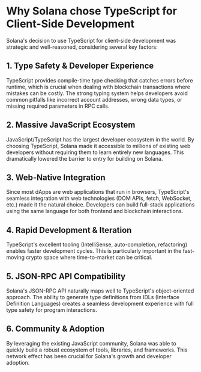# Why Solana chose TypeScript for Client-Side Development

Solana's decision to use TypeScript for client-side development was strategic and well-reasoned, considering several key factors:

## 1. **Type Safety & Developer Experience**
TypeScript provides compile-time type checking that catches errors before runtime, which is crucial when dealing with blockchain transactions where mistakes can be costly. The strong typing system helps developers avoid common pitfalls like incorrect account addresses, wrong data types, or missing required parameters in RPC calls.

## 2. **Massive JavaScript Ecosystem**
JavaScript/TypeScript has the largest developer ecosystem in the world. By choosing TypeScript, Solana made it accessible to millions of existing web developers without requiring them to learn entirely new languages. This dramatically lowered the barrier to entry for building on Solana.

## 3. **Web-Native Integration**
Since most dApps are web applications that run in browsers, TypeScript's seamless integration with web technologies (DOM APIs, fetch, WebSocket, etc.) made it the natural choice. Developers can build full-stack applications using the same language for both frontend and blockchain interactions.

## 4. **Rapid Development & Iteration**
TypeScript's excellent tooling (IntelliSense, auto-completion, refactoring) enables faster development cycles. This is particularly important in the fast-moving crypto space where time-to-market can be critical.

## 5. **JSON-RPC API Compatibility**
Solana's JSON-RPC API naturally maps well to TypeScript's object-oriented approach. The ability to generate type definitions from IDLs (Interface Definition Languages) creates a seamless development experience with full type safety for program interactions.

## 6. **Community & Adoption**
By leveraging the existing JavaScript community, Solana was able to quickly build a robust ecosystem of tools, libraries, and frameworks. This network effect has been crucial for Solana's growth and developer adoption.
